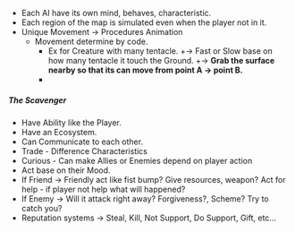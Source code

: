 + Each AI have its own mind, behaves, characteristic.
+ Each region of the map is simulated even when the player not in it.
+ Unique Movement -> Procedures Animation
	+ Movement determine by code.
		+ Ex for  Creature with many tentacle.
			+-> Fast or Slow base on how many tentacle it touch the Ground.
			+-> **Grab the surface nearby so that its can move from point A -> point B.**
		+ 
	

##### The Scavenger
+ Have Ability like the Player.
+ Have an Ecosystem.
+ Can Communicate to each other.
+ Trade - Difference Characteristics 
+ Curious - Can make Allies or Enemies depend on player action 
+ Act base on their Mood. 
+ If Friend -> Friendly act like fist bump? Give resources, weapon? Act for help - if player not help what will happened?   
+ If Enemy -> Will it attack right away? Forgiveness?, Scheme? Try to catch you?
+ Reputation systems ->  Steal, Kill, Not Support, Do Support, Gift, etc...